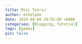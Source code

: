 ```yaml
---
title: Mini Tetris
author: ethelpoe
date: 2019-08-09 20:55:00 +0800
categories: [Blogging, Tutorial]
tags: [games]
pin: false
---
```


